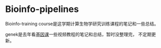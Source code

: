 # Bioinfo-pipelines

Bioinfo-training course是这学期计算生物学研究训练课程的笔记和一些总结。

genek是去年看[基因课](http://www.genek.tv/)一些视频教程的笔记和总结，暂时没整理完， 不定期更新。
